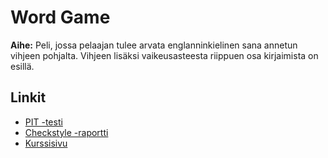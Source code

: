 # Word Game

**Aihe:** Peli, jossa pelaajan tulee arvata englanninkielinen sana annetun vihjeen pohjalta. Vihjeen lisäksi vaikeusasteesta riippuen osa kirjaimista on esillä.

## Linkit
- [PIT -testi](http://htmlpreview.github.io/?httpls://raw.githubusercontent.com/MethodGearSeb/WordGame/master/dokumentaatio/pit/index.html)
- [Checkstyle -raportti](http://htmlpreview.github.io/?https://raw.githubuserconent.com/MethodGearSeb/WordGame/master/dokumentaatio/checkstyle/checkstyle.html)
- [Kurssisivu](https://github.com/javaLabra/Javalabra2016-1)
